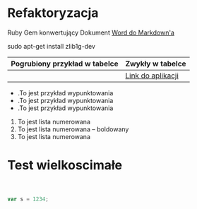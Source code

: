 # Refaktoryzacja 


Ruby Gem konwertujący Dokument [Word do Markdown'a](https://github.com/benbalter/word-to-markdown)



sudo apt-get install zlib1g-dev


|  Pogrubiony przykład w tabelce | Zwykły w tabelce |
| --- | --- |
|   | [Link do aplikacji](https://github.com/benbalter/word-to-markdown) |

- .To jest przykład wypunktowania
- .To jest przykład wypunktowania
- .To jest przykład wypunktowania

1. To jest lista numerowana
2. To jest lista numerowana – boldowany
3. To jest lista numerowana

# Test wielkoscimałe

#

#

```javascript

var s = 1234;

